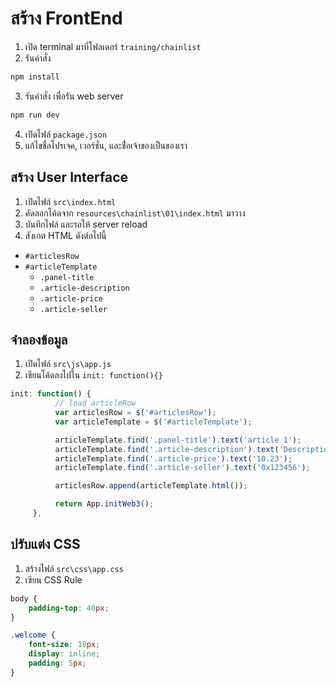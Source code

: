 # สร้าง FrontEnd 

1. เปิด terminal มาที่โฟลเดอร์ `training/chainlist`
2. รันคำสั่ง 

```js
npm install
```

3. รันคำสั่ง เพื่อรัน web server

```js
npm run dev
```

4. เปิดไฟล์ `package.json`
5. แก้ไขชื่อโปรเจค, เวอร์ชั่น, และช่ื่อเจ้าของเป็นของเรา

## สร้าง User Interface

1. เปิดไฟล์ `src\index.html`
2. คัดลอกโค้ดจาก `resources\chainlist\01\index.html` มาวาง
3. บันทึกไฟล์ และรอให้ server reload
4. สังเกต HTML ดังต่อไปนี้

- `#articlesRow`
- `#articleTemplate`
	- `.panel-title`
	- `.article-description`
	- `.article-price`
	- `.article-seller`

## จำลองข้อมูล

1. เปิดไฟล์ `src\js\app.js`
2. เขียนโค้ดลงไปใน `init: function(){}`

```js
init: function() {
          // load articleRow
          var articlesRow = $('#articlesRow');
          var articleTemplate = $('#articleTemplate');

          articleTemplate.find('.panel-title').text('article 1');
          articleTemplate.find('.article-description').text('Description for article 1');
          articleTemplate.find('.article-price').text('10.23');
          articleTemplate.find('.article-seller').text('0x123456');

          articlesRow.append(articleTemplate.html());

          return App.initWeb3();
     },
```

## ปรับแต่ง CSS

1. สร้างไฟล์ `src\css\app.css`
2. เขียน CSS Rule 

```css
body {
    padding-top: 40px;
}

.welcome {
    font-size: 18px;
    display: inline;
    padding: 5px;
}
```
